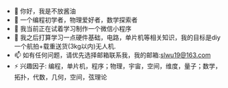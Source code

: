 - 👋 你好，我是不放酱油
- 👀 一个编程初学者，物理爱好者，数学探索者
- 🌱 我当前正在试着学习制作一个微信小程序
- 💞️ 我之后打算学习一点硬件基础，电路，单片机等相关知识，我的目标是diy一个航拍+载重送货(3kg以内)无人机.
- 📫 如有任何问题，请优先选择邮箱联系我，我的邮箱:slwu19@163.com
- ⚡ 兴趣因子: 编程，单片机，程序；物理，宇宙，空间，维度，量子；数学，拓扑，代数，几何，空间，弦理论

<!---
wsl11111/wsl11111 is a ✨ special ✨ repository because its `README.md` (this file) appears on your GitHub profile.
You can click the Preview link to take a look at your changes.
--->
